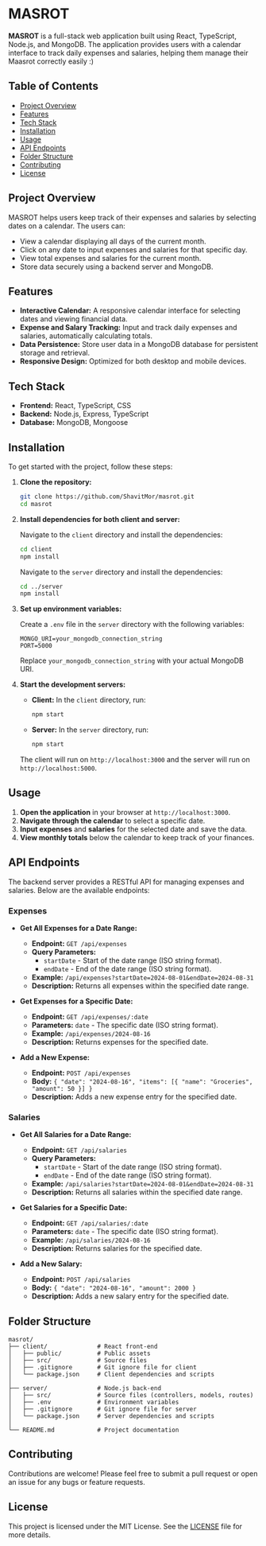 # **MASROT**

**MASROT** is a full-stack web application built using React, TypeScript, Node.js, and MongoDB. The application provides users with a calendar interface to track daily expenses and salaries, helping them manage their Maasrot correctly easily :)

## **Table of Contents**

- [Project Overview](#project-overview)
- [Features](#features)
- [Tech Stack](#tech-stack)
- [Installation](#installation)
- [Usage](#usage)
- [API Endpoints](#api-endpoints)
- [Folder Structure](#folder-structure)
- [Contributing](#contributing)
- [License](#license)

## **Project Overview**

MASROT helps users keep track of their expenses and salaries by selecting dates on a calendar. The users can:

- View a calendar displaying all days of the current month.
- Click on any date to input expenses and salaries for that specific day.
- View total expenses and salaries for the current month.
- Store data securely using a backend server and MongoDB.

## **Features**

- **Interactive Calendar:** A responsive calendar interface for selecting dates and viewing financial data.
- **Expense and Salary Tracking:** Input and track daily expenses and salaries, automatically calculating totals.
- **Data Persistence:** Store user data in a MongoDB database for persistent storage and retrieval.
- **Responsive Design:** Optimized for both desktop and mobile devices.

## **Tech Stack**

- **Frontend:** React, TypeScript, CSS
- **Backend:** Node.js, Express, TypeScript
- **Database:** MongoDB, Mongoose

## **Installation**

To get started with the project, follow these steps:

1. **Clone the repository:**

   ```bash
   git clone https://github.com/ShavitMor/masrot.git
   cd masrot
   ```

2. **Install dependencies for both client and server:**

   Navigate to the `client` directory and install the dependencies:

   ```bash
   cd client
   npm install
   ```

   Navigate to the `server` directory and install the dependencies:

   ```bash
   cd ../server
   npm install
   ```

3. **Set up environment variables:**

   Create a `.env` file in the `server` directory with the following variables:

   ```
   MONGO_URI=your_mongodb_connection_string
   PORT=5000
   ```

   Replace `your_mongodb_connection_string` with your actual MongoDB URI.

4. **Start the development servers:**

   - **Client:** In the `client` directory, run:

     ```bash
     npm start
     ```

   - **Server:** In the `server` directory, run:

     ```bash
     npm start
     ```

   The client will run on `http://localhost:3000` and the server will run on `http://localhost:5000`.

## **Usage**

1. **Open the application** in your browser at `http://localhost:3000`.
2. **Navigate through the calendar** to select a specific date.
3. **Input expenses** and **salaries** for the selected date and save the data.
4. **View monthly totals** below the calendar to keep track of your finances.

## **API Endpoints**

The backend server provides a RESTful API for managing expenses and salaries. Below are the available endpoints:

### **Expenses**

- **Get All Expenses for a Date Range:**
  - **Endpoint:** `GET /api/expenses`
  - **Query Parameters:**
    - `startDate` - Start of the date range (ISO string format).
    - `endDate` - End of the date range (ISO string format).
  - **Example:** `/api/expenses?startDate=2024-08-01&endDate=2024-08-31`
  - **Description:** Returns all expenses within the specified date range.

- **Get Expenses for a Specific Date:**
  - **Endpoint:** `GET /api/expenses/:date`
  - **Parameters:** `date` - The specific date (ISO string format).
  - **Example:** `/api/expenses/2024-08-16`
  - **Description:** Returns expenses for the specified date.

- **Add a New Expense:**
  - **Endpoint:** `POST /api/expenses`
  - **Body:** `{ "date": "2024-08-16", "items": [{ "name": "Groceries", "amount": 50 }] }`
  - **Description:** Adds a new expense entry for the specified date.

### **Salaries**

- **Get All Salaries for a Date Range:**
  - **Endpoint:** `GET /api/salaries`
  - **Query Parameters:**
    - `startDate` - Start of the date range (ISO string format).
    - `endDate` - End of the date range (ISO string format).
  - **Example:** `/api/salaries?startDate=2024-08-01&endDate=2024-08-31`
  - **Description:** Returns all salaries within the specified date range.

- **Get Salaries for a Specific Date:**
  - **Endpoint:** `GET /api/salaries/:date`
  - **Parameters:** `date` - The specific date (ISO string format).
  - **Example:** `/api/salaries/2024-08-16`
  - **Description:** Returns salaries for the specified date.

- **Add a New Salary:**
  - **Endpoint:** `POST /api/salaries`
  - **Body:** `{ "date": "2024-08-16", "amount": 2000 }`
  - **Description:** Adds a new salary entry for the specified date.

## **Folder Structure**

```
masrot/
├── client/              # React front-end
│   ├── public/          # Public assets
│   ├── src/             # Source files
│   ├── .gitignore       # Git ignore file for client
│   └── package.json     # Client dependencies and scripts
│
├── server/              # Node.js back-end
│   ├── src/             # Source files (controllers, models, routes)
│   ├── .env             # Environment variables
│   ├── .gitignore       # Git ignore file for server
│   └── package.json     # Server dependencies and scripts
│
└── README.md            # Project documentation
```

## **Contributing**

Contributions are welcome! Please feel free to submit a pull request or open an issue for any bugs or feature requests.

## **License**

This project is licensed under the MIT License. See the [LICENSE](LICENSE) file for more details.
